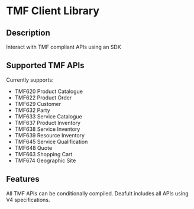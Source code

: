 # TMF Client Library

## Description

Interact with TMF compliant APIs using an SDK

## Supported TMF APIs

Currently supports:

- TMF620 Product Catalogue
- TMF622 Product Order
- TMF629 Customer
- TMF632 Party
- TMF633 Service Catalogue
- TMF637 Product Inventory
- TMF638 Service Inventory
- TMF639 Resource Inventory
- TMF645 Service Qualification
- TMF648 Quote
- TMF663 Shopping Cart
- TMF674 Geographic Site

## Features

All TMF APIs can be conditionally compiled. Deafult includes all APIs using V4 specifications.
